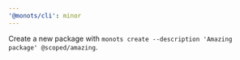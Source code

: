 ```yaml
---
'@monots/cli': minor
---
```


Create a new package with `monots create --description 'Amazing package' @scoped/amazing`.
